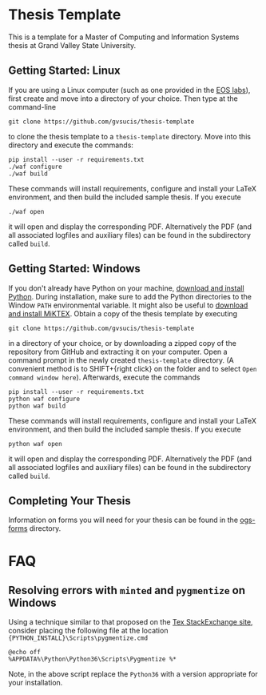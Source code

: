 # Thesis Template

This is a template for a Master of Computing and Information Systems thesis at Grand Valley State University.

## Getting Started: Linux

If you are using a Linux computer (such as one provided in the 
[EOS labs](http://www.cis.gvsu.edu/eosarchitecture-labs/)), first create and move into a directory
of your choice.  Then type at the command-line

    git clone https://github.com/gvsucis/thesis-template
    
to clone the thesis template to a `thesis-template` directory.  Move into this directory and 
execute the commands:

    pip install --user -r requirements.txt
    ./waf configure
    ./waf build

These commands will install requirements, configure and install your LaTeX environment, and then 
build the included sample thesis. If you execute 

    ./waf open

it will open and display the corresponding PDF. Alternatively the PDF (and all associated logfiles 
and auxiliary files) can be found in the subdirectory called `build`. 

## Getting Started: Windows

If you don't already have Python on your machine, 
[download and install Python](https://www.python.org/downloads/windows/).  During installation, make
sure to add the Python directories to the Window `PATH` environmental variable.  It might also be 
useful to [download and install MiKTEX](https://miktex.org/download). Obtain a copy of the thesis 
template by executing

    git clone https://github.com/gvsucis/thesis-template
    
in a directory of your choice, or by downloading a zipped copy of the repository from GitHub and 
extracting it on your computer.  Open a command prompt in the newly created `thesis-template`
directory.  (A convenient method is to SHIFT+{right click} on the folder and to select 
`Open command window here`).  Afterwards, execute the commands

    pip install --user -r requirements.txt
    python waf configure
    python waf build

These commands will install requirements, configure and install your LaTeX environment, and then 
build the included sample thesis. If you execute 

    python waf open

it will open and display the corresponding PDF. Alternatively the PDF (and all associated logfiles 
and auxiliary files) can be found in the subdirectory called `build`. 

## Completing Your Thesis

Information on forms you will need for your thesis can be found in the [ogs-forms](ogs-forms) 
directory.

# FAQ

## Resolving errors with `minted` and `pygmentize` on Windows

Using a technique similar to that proposed on the 
[Tex StackExchange site](http://tex.stackexchange.com/questions/23458/how-to-install-syntax-highlight-package-minted-on-windows-7),
consider placing the following file at the location `{PYTHON_INSTALL}\Scripts\pygmentize.cmd`

    @echo off
    %APPDATA%\Python\Python36\Scripts\Pygmentize %*
    
Note, in the above script replace the `Python36` with a version appropriate for your installation.